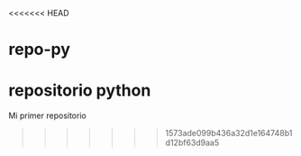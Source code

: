 <<<<<<< HEAD
# repo-py
repositorio python
=======
Mi primer repositorio
>>>>>>> 1573ade099b436a32d1e164748b1d12bf63d9aa5
